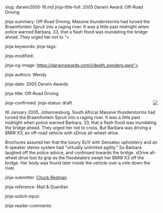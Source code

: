 slug: darwin2005-16.md
jinja-title-full: 2005 Darwin Award: Off-Road Driving

jinja-summary: Off-Road Driving: Massive thunderstorms had turned the Braamfontein Spruit into a raging river. It was a little past midnight when police warned Barbara, 33, that a flash flood was inundating the bridge ahead. They urged her not to ">

jinja-keywords:
jinja-tags:

jinja-modified:

jinja-og-image: https://darwinawards.com/i/death_ponders.jpeg">

jinja-authors: Wendy

jinja-date: 2005 Darwin Awards


jinja-title: Off-Road Driving


jinja-confirmed:
jinja-status: draft
<A href="/art/mcdonnell" target="_top"><IMG src="/i/art/mcdonnell/Off-road_driving_color.med.jpg" align="right" border="0"></A>

(6 January 2005, Johannesburg, South Africa) Massive thunderstorms had turned the Braamfontein Spruit into a raging river. It was a little past midnight when police warned Barbara, 33, that a flash flood was inundating the bridge ahead. They urged her not to cross. But Barbara was driving a BMW X3, an off-road vehicle with xDrive all-wheel-drive.

Brochures assured her that the luxury SUV with Sensatec upholstery and an 8-speaker stereo system had "virtually unlimited agility." So Barbara laughed off the police advice, and continued towards the bridge. xDrive all-wheel drive lost its grip as the floodwaters swept her BMW X3 off the bridge. Her body was found later inside the vehicle over a mile down the river.
<P align=center>
<!--#include virtual="/inc/votebar_viewvoteonly" -->

jinja-submitter: <A HREF="mailto:REMOVE-">Chuck Redman</A>

jinja-reference: Mail & Guardian

jinja-solicit-input:

jinja-reader-comments:



<!--#include file=nav_2005.html -->


